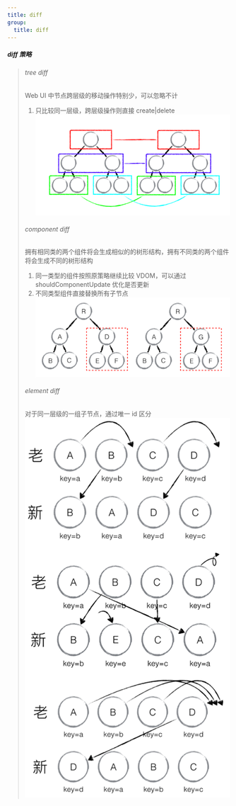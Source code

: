 ```yaml
---
title: diff
group: 
  title: diff
---
```


##### diff 策略

> ###### tree diff
>
> Web UI 中节点跨层级的移动操作特别少，可以忽略不计
>
> 1. 只比较同一层级，跨层级操作则直接 create|delete
>    ![treeDiff](/react/diff/treeDiff.png)
>
> ###### component diff
>
> 拥有相同类的两个组件将会生成相似的的树形结构，拥有不同类的两个组件将会生成不同的树形结构
>
> 1. 同一类型的组件按照原策略继续比较 VDOM，可以通过 shouldComponentUpdate 优化是否更新
> 2. 不同类型组件直接替换所有子节点
>    ![componentDiff](/react/diff/componentDiff.png)
>
> ###### element diff
>
> 对于同一层级的一组子节点，通过唯一 id 区分
> ![elementDiff](/react/diff/elementDiff.png)